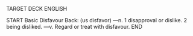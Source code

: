 TARGET DECK
ENGLISH

START
Basic
Disfavour
Back: (us disfavor) —n. 1 disapproval or dislike. 2 being disliked. —v. Regard or treat with disfavour.
END

